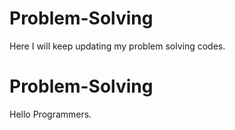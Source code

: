# Problem-Solving
Here I will keep updating my problem solving codes.

# Problem-Solving

Hello Programmers.
